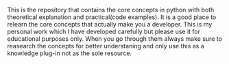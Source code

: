This is the repository that contains the core concepts in python with both theoretical explanation and practical(code examples).
It is a good place to relearn the core concepts that actually make you a developer.
This is my personal work which I have developed carefully but please use it for educational purposes only.
When you go through them always make sure to reasearch the concepts for better understaning and only use this as a knowledge plug-in not as the sole resource.

